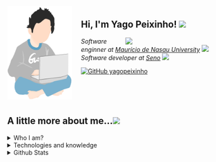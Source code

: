 <img align="left" style="margin-right: 21px" width="150" src="assets/images/meninoDePijama.jpg"/>

<h2> 
    Hi, I'm Yago Peixinho! 
    <img src="https://media.giphy.com/media/l378w6DoOV26903Sg/giphy.gif" width="50">
</h2>

<img align="right" src="https://media.giphy.com/media/cIn5fTcjnKhStIeAef/giphy.gif" width="230">
    <p>
        <em>Software enginner at 
            <a href="http://www.unb.br">Maurício de Nasau University</a> 
            <img src="https://media.giphy.com/media/1etn2BmiW0nOgoZHTL/giphy.gif" width="30">
</br>
        Software developer at 
            <a href="https://www.thoughtworks.com">Seno</a>
            <img src="https://media.giphy.com/media/ZbNJojSbuJvIIVGl2t/giphy.gif" width="30"> 
        </em>
    </p>

[![GitHub yagopeixinho](https://img.shields.io/github/followers/yagopeixinho?label=follow&style=social)](https://github.com/yagopeixinho)

<br>
<br>
<br>

## A little more about me...<img src="https://media.giphy.com/media/l74vwdp2hpeATzE1si/giphy.gif" width="60">

<details>
    <summary>
         Who I am?
    </summary>

<img src="assets/images/yagoPeixinhoSoftwareDeveloperBanner.png" width="100%">
Hey, what's up? My name is Yago Peixinho and I am currently a software developer and programmer. I'm always willing to learn new things, especially when it comes to technology. Feel free to visit my repositories and message me through my social networks.

<br>

<img src="https://media.giphy.com/media/aLI73eIgT41b2/giphy.gif" align="right" height="150" />

<br>
    
- Born and raised in Brazil, João Pessoa, Paraíba
- Student of Systems Analysis and Development by [uninassau](https://www.uninassau.edu.br/)
- Self-taught
- Send me a [instagram direct](https://www.instagram.com/yagopeixinho/) and let be friends ( ﾉ ^ ｰ ^)ﾉ
- One of my hobbies is playing video games, [send me a message](https://www.instagram.com/yagopeixinho/) and let's play together :D

<br>

</details>

<details>
    <summary>
        Technologies and knowledge    
    </summary>

```javascript
const yagoPeixinho = {
  createdAt: Tue Jan 21 2003 19:20:00 GMT-0300,
  industryKnowledge: [Scrum],
  toolsAndTechnologies: [
    React.js,
    JavaScript,
    HTML,
    CSS,
    MySQL,
    Docker,
    Git,
    Github,
    SCSS,
  ],
  languages: ["portuguese", "english"],
};
```

</details>

<details>
    <summary>
         Github Stats
    </summary>

<br>

<div align="center">
    <img width=100% src="https://github-readme-streak-stats.herokuapp.com/?user=yagopeixinho&theme=react&border=61dafb&hide_border=true" alt="yago peixinho"/>
<div>

<div>
    <img align="left" width=48% src="https://github-readme-stats.vercel.app/api?username=yagopeixinho&show_icons=true&theme=react&border_color=61dafb&hide_border=true" />
    <img align="right" width=48% src="https://github-readme-stats.vercel.app/api/top-langs/?username=yagopeixinho&title_color=61dafb&text_color=ffffff&icon_color=61dafb&bg_color=20232a&langs_count=8&layout=compact&border_color=61dafb&hide_border=true" />
</div>

<br>
<br>
<br>
<br>
<br>
<br>

<div>
    <img src="https://activity-graph.herokuapp.com/graph?username=yagopeixinho&theme=react-dark&bg_color=20232a&hide_border=true" width="100%"/>
</div>

</details>


